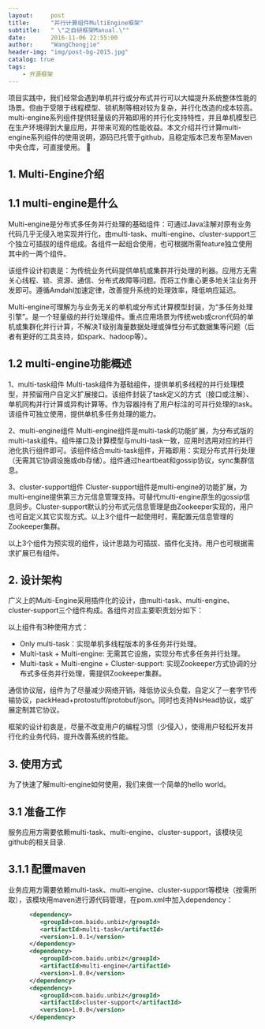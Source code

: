 ```yaml
---
layout:     post
title:      "并行计算组件MultiEngine框架"
subtitle:   " \"之自研框架Manual.\""
date:       2016-11-06 22:55:00
author:     "WangChongjie"
header-img: "img/post-bg-2015.jpg"
catalog: true
tags:
    - 开源框架
---
```

项目实践中，我们经常会遇到单机并行或分布式并行可以大幅提升系统整体性能的场景。但由于受限于线程模型、锁机制等相对较为复杂，并行化改造的成本较高。multi-engine系列组件提供轻量级的开箱即用的并行化支持特性，并且单机模型已在生产环境得到大量应用，并带来可观的性能收益。本文介绍并行计算multi-engine系列组件的使用说明，源码已托管于github，且稳定版本已发布至Maven中央仓库，可直接使用。

## 1.   Multi-Engine介绍
## 1.1 multi-engine是什么
Multi-engine是分布式多任务并行处理的基础组件：可通过Java注解对原有业务代码几乎无侵入地实现并行化，由multi-task、multi-engine、cluster-support三个独立可插拔的组件组成。各组件一起组合使用，也可根据所需feature独立使用其中的一两个组件。

该组件设计初衷是：为传统业务代码提供单机或集群并行处理的利器。应用方无需关心线程、锁、资源、通信、分布式故障等问题。而将工作重心更多地关注业务开发即可。遵循Amdahl加速定律，改善提升系统的处理效率，降低响应延迟。

Multi-engine可理解为与业务无关的单机或分布式计算模型封装，为“多任务处理引擎”。是一个轻量级的并行处理组件。重点应用场景为传统web或cron代码的单机或集群化并行计算，不解决T级别海量数据处理或弹性分布式数据集等问题（后者有更好的工具支持，如spark、hadoop等）。
## 1.2 multi-engine功能概述
1、multi-task组件
Multi-task组件为基础组件，提供单机多线程的并行处理模型，并预留用户自定义扩展接口。该组件封装了task定义的方式（接口或注解）、单机同构并行计算或异构计算等。作为容器持有了用户标注的可并行处理的task。该组件可独立使用，提供单机多任务处理的能力。

2、multi-engine组件
Multi-engine组件是multi-task的功能扩展，为分布式版的multi-task组件。组件接口及计算模型与multi-task一致，应用时选用对应的并行池化执行组件即可。该组件结合multi-task组件，开箱即用：实现分布式并行处理（无需其它协调设施或db存储）。组件通过heartbeat和gossip协议，sync集群信息。

3、cluster-support组件
Cluster-support组件是multi-engine的功能扩展，为multi-engine提供第三方元信息管理支持。可替代multi-engine原生的gossip信息同步。Cluster-support默认的分布式元信息管理是由Zookeeper实现的，用户也可自定义其它实现方式。以上3个组件一起使用时，需配置元信息管理的Zookeeper集群。 

以上3个组件为预实现的组件，设计思路为可插拔、插件化支持。用户也可根据需求扩展已有组件。
## 2.   设计架构
广义上的Multi-Engine采用插件化的设计，由multi-task、multi-engine、cluster-support三个组件构成。各组件对应主要职责划分如下：

以上组件有3种使用方式：
*  Only multi-task：实现单机多线程版本的多任务并行处理。
*  Multi-task + Multi-engine: 无需其它设施，实现分布式多任务并行处理。
*  Multi-task + Multi-engine + Cluster-support: 实现Zookeeper方式协调的分布式多任务并行处理，需提供Zookeeper集群。

通信协议层，组件为了尽量减少网络开销，降低协议头负载，自定义了一套字节传输协议，packHead+protostuff/protobuf/json。同时也支持NsHead协议，或扩展定制其它协议。

框架的设计初衷是，尽量不改变用户的编程习惯（少侵入），使得用户轻松开发并行化的业务代码，提升改善系统的性能。
## 3.   使用方式
为了快速了解multi-engine如何使用，我们来做一个简单的hello world。
## 3.1 准备工作
服务应用方需要依赖multi-task、multi-engine、cluster-support，该模块见github的相关目录.

## 3.1.1 配置maven
业务应用方需要依赖multi-task、multi-engine、cluster-support等模块（按需所取），该模块用maven进行源代码管理，在pom.xml中加入dependency： 
```xml
      <dependency>
         <groupId>com.baidu.unbiz</groupId>
         <artifactId>multi-task</artifactId>
         <version>1.0.1</version>
      </dependency>
      <dependency>
         <groupId>com.baidu.unbiz</groupId>
         <artifactId>multi-engine</artifactId>
         <version>1.0.0</version>
      </dependency>
      <dependency>
         <groupId>com.baidu.unbiz</groupId>
         <artifactId>cluster-support</artifactId>
         <version>1.0.0</version>
      </dependency>
```